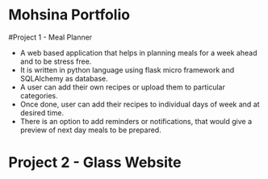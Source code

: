 # Mohsina Portfolio


#Project 1 - Meal Planner
- A web based application that helps in planning meals for a week ahead and to be stress free.
- It is written in python language using flask micro framework and SQLAlchemy as database.
- A user can add their own recipes or upload them to particular categories. 
- Once done, user can add their recipes to individual days of week and at desired time.
- There is an option to add reminders or notifications, that would give a preview of next day meals to be  prepared.


# Project 2 - Glass Website

